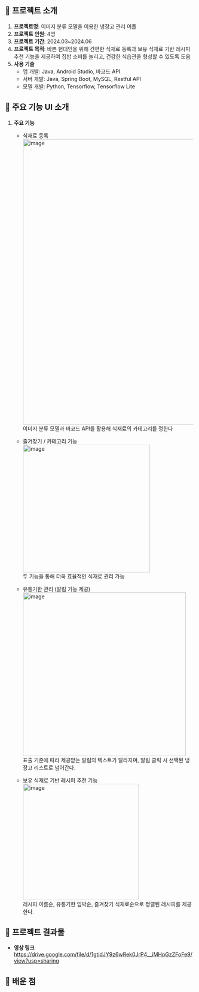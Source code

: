 ## 📌 프로젝트 소개
1. **프로젝트명**: 이미지 분류 모델을 이용한 냉장고 관리 어플
2. **프로젝트 인원**: 4명
3. **프로젝트 기간**: 2024.03~2024.06  
4. **프로젝트 목적**: 바쁜 현대인을 위해 간편한 식재료 등록과 보유 식재료 기반 레시피 추천 기능을 제공하여 집밥 소비를 늘리고, 건강한 식습관을 형성할 수 있도록 도움  
5. **사용 기술**
    - 앱 개발: Java, Android Studio, 바코드 API
    - 서버 개발: Java, Spring Boot, MySQL, Restful API
    - 모델 개발: Python, Tensorflow, Tensorflow Lite
## 📌 주요 기능 UI 소개
1. **주요 기능**
    - 식재료 등록
        <img width="761" alt="image" src="https://github.com/user-attachments/assets/d8f1b97a-cea7-4494-95a8-a94547f83403" />
  이미지 분류 모델과 바코드 API를 활용해 식재료의 카테고리를 정한다
    - 즐겨찾기 / 카테고리 기능  
        <img width="340" alt="image" src="https://github.com/user-attachments/assets/b65dbcb3-f58a-4313-8eea-8a32eda1dc5a" />  
  두 기능을 통해 더욱 효율적인 식재료 관리 가능


    - 유통기한 관리 (알림 기능 제공)
       <img width="436" alt="image" src="https://github.com/user-attachments/assets/57eaa971-7e6a-4be6-b487-27e3a2caaa24" />  
  표출 기준에 따라 제공받는 알림의 텍스트가 달라지며, 알림 클릭 시 선택된 냉장고 리스트로 넘어간다.

    - 보유 식재료 기반 레시피 추천 기능  
      <img width="310" alt="image" src="https://github.com/user-attachments/assets/44a32082-348b-4cc6-a04a-bc512d88f75d" />  
  레시피 이름순, 유통기한 임박순, 즐겨찾기 식재료순으로 정렬된 레시피를 제공한다.
## 📌 프로젝트 결과물
- **영상 링크**  
  https://drive.google.com/file/d/1gtidJY9z6wRek0JrP4__iMHpGzZFoFe9/view?usp=sharing
## 📝 배운 점 
